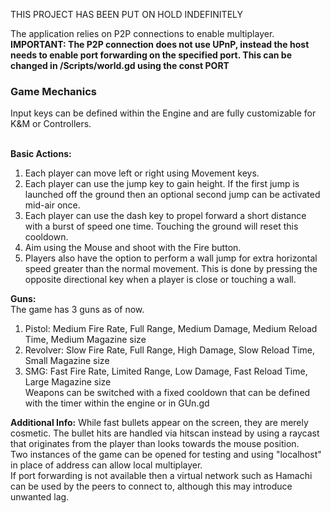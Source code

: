THIS PROJECT HAS BEEN PUT ON HOLD INDEFINITELY

The application relies on P2P connections to enable multiplayer. 
<br/>
**IMPORTANT: The P2P connection does not use UPnP, instead the host needs to enable port forwarding on the specified port. This can be changed in /Scripts/world.gd using the const PORT**


**<h3>Game Mechanics</h3>**

Input keys can be defined within the Engine and are fully customizable for K&M or Controllers.
<br/>
<br/>

**Basic Actions:** <br/>
1. Each player can move left or right using Movement keys.<br/>
2. Each player can use the jump key to gain height. If the first jump is launched off the ground then an optional second jump can be activated mid-air once.<br/>
3. Each player can use the dash key to propel forward a short distance with a burst of speed one time. Touching the ground will reset this cooldown. <br/>
4. Aim using the Mouse and shoot with the Fire button.<br/>
5. Players also have the option to perform a wall jump for extra horizontal speed greater than the normal movement. This is done by pressing the opposite directional key when a player is close or touching a wall. <br/>

**Guns:** <br/>
The game has 3 guns as of now. <br/>
1. Pistol: Medium Fire Rate, Full Range, Medium Damage, Medium Reload Time, Medium Magazine size<br/>
2. Revolver: Slow Fire Rate, Full Range, High Damage, Slow Reload Time, Small Magazine size<br/>
3. SMG: Fast Fire Rate, Limited Range, Low Damage, Fast Reload Time, Large Magazine size<br/>
Weapons can be switched with a fixed cooldown that can be defined with the timer within the engine or in GUn.gd <br/>

**Additional Info:**
While fast bullets appear on the screen, they are merely cosmetic. The bullet hits are handled via hitscan instead by using a raycast that originates from the player than looks towards the mouse position.<br/>
Two instances of the game can be opened for testing and using "localhost" in place of address can allow local multiplayer.
<br/>
If port forwarding is not available then a virtual network such as Hamachi can be used by the peers to connect to, although this may introduce unwanted lag. 

